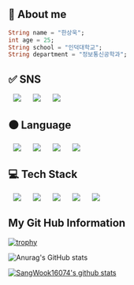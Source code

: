 ## 📱 About me

```dart
String name = "한상욱";
int age = 25;
String school = "인덕대학교";
String department = "정보통신공학과";
```

## ✅ SNS
<div>
  <img src="https://img.shields.io/badge/Blog-20C997?style=flat-square&logo=velog&logoColor=white" style="height : auto; margin-left : 10px; margin-right : 10px;"/>
  <img src="https://img.shields.io/badge/Instagram-E4405F?style=flat-square&logo=instagram&logoColor=white" style="height : auto; margin-left : 10px; margin-right : 10px;"/>
  <img src="https://img.shields.io/badge/KakaoTalk-FFCD00?style=flat-square&logo=kakaotalk&logoColor=white" style="height : auto; margin-left : 10px; margin-right : 10px;"/>
</div>

## ⚫️ Language
<div>
<img src="https://img.shields.io/badge/Python-3776AB?style=flat-square&logo=python&logoColor=white" style="height : auto; margin-left : 10px; margin-right : 10px;"/>
<img src="https://img.shields.io/badge/Dart-0175C2?style=flat-square&logo=dart&logoColor=white" style="height : auto; margin-left : 10px; margin-right : 10px;"/>
<img src="https://img.shields.io/badge/Kotlin-7F52FF?style=flat-square&logo=dart&logoColor=white" style="height : auto; margin-left : 10px; margin-right : 10px;"/>
<img src="https://img.shields.io/badge/Swift-F05138?style=flat-square&logo=dart&logoColor=white" style="height : auto; margin-left : 10px; margin-right : 10px;"/>
</div>

## 💻 Tech Stack
<div>
<img src="https://img.shields.io/badge/Flutter-02569B?style=flat-square&logo=Flutter&logoColor=white" style="height : auto; margin-left : 10px; margin-right : 10px;"/>
<img src="https://img.shields.io/badge/Spring Boot-6DB33F?style=flat-square&logo=git&logoColor=white" style="height : auto; margin-left : 10px; margin-right : 10px;"/>
<img src="https://img.shields.io/badge/Firebase-FFCA28?style=flat-square&logo=firebase&logoColor=white" style="height : auto; margin-left : 10px; margin-right : 10px;"/>
<img src="https://img.shields.io/badge/Git-F05032?style=flat-square&logo=git&logoColor=white" style="height : auto; margin-left : 10px; margin-right : 10px;"/>
<img src="https://img.shields.io/badge/MySQL-4479A1?style=flat-square&logo=git&logoColor=white" style="height : auto; margin-left : 10px; margin-right : 10px;"/>
</div>


## My Git Hub Information
[![trophy](https://github-profile-trophy.vercel.app/?username=SangWook16074)](https://github.com/ryo-ma/github-profile-trophy)

![Anurag's GitHub stats](https://github-readme-stats.vercel.app/api?username=SangWook16074&show_icons=true&theme=radical)

[![SangWook16074's github stats](https://github-readme-stats.vercel.app/api/top-langs/?username=SangWook16074&show_icons=true&hide_border=true&title_color=004386&icon_color=004386&layout=compact)](https://github.com/SangWook16074)

<!--
**SangWook16074/SangWook16074** is a ✨ _special_ ✨ repository because its `README.md` (this file) appears on your GitHub profile.

Here are some ideas to get you started:

- 🔭 I’m currently working on ...
- 🌱 I’m currently learning ...
- 👯 I’m looking to collaborate on ...
- 🤔 I’m looking for help with ...
- 💬 Ask me about ...
- 📫 How to reach me: ...
- 😄 Pronouns: ...
- ⚡ Fun fact: ...
-->
